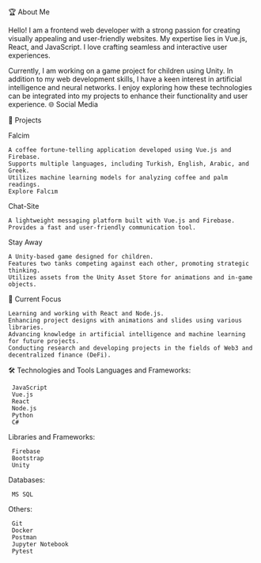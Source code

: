 🏆 About Me

Hello! I am a frontend web developer with a strong passion for creating visually appealing and user-friendly websites. My expertise lies in Vue.js, React, and JavaScript. I love crafting seamless and interactive user experiences.

Currently, I am working on a game project for children using Unity. In addition to my web development skills, I have a keen interest in artificial intelligence and neural networks. I enjoy exploring how these technologies can be integrated into my projects to enhance their functionality and user experience.
🌐 Social Media

🏅 Projects

Falcim

    A coffee fortune-telling application developed using Vue.js and Firebase.
    Supports multiple languages, including Turkish, English, Arabic, and Greek.
    Utilizes machine learning models for analyzing coffee and palm readings.
    Explore Falcım

Chat-Site

    A lightweight messaging platform built with Vue.js and Firebase.
    Provides a fast and user-friendly communication tool.

Stay Away

    A Unity-based game designed for children.
    Features two tanks competing against each other, promoting strategic thinking.
    Utilizes assets from the Unity Asset Store for animations and in-game objects.

🚀 Current Focus

    Learning and working with React and Node.js.
    Enhancing project designs with animations and slides using various libraries.
    Advancing knowledge in artificial intelligence and machine learning for future projects.
    Conducting research and developing projects in the fields of Web3 and decentralized finance (DeFi).

🛠️ Technologies and Tools
Languages and Frameworks:

     JavaScript
     Vue.js
     React
     Node.js
     Python
     C#

Libraries and Frameworks:

     Firebase
     Bootstrap
     Unity

Databases:

     MS SQL

Others:

     Git
     Docker
     Postman
     Jupyter Notebook
     Pytest

